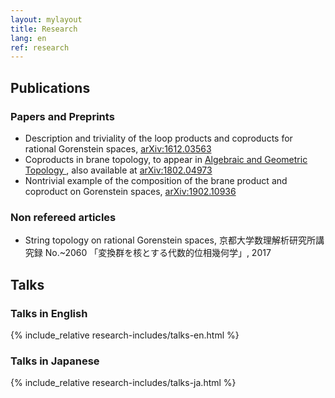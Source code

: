 ```yaml
---
layout: mylayout
title: Research
lang: en
ref: research
---
```


## Publications
### Papers and Preprints
- Description and triviality of the loop products and coproducts for rational Gorenstein spaces,
  <a target="_blank" href="https://arxiv.org/abs/1612.03563">arXiv:1612.03563</a>
- Coproducts in brane topology,
  to appear in
  <a target="_blank" href="https://msp.org/agt/about/journal/about.html">
    Algebraic and Geometric Topology
  </a>,
  also available at <a href="https://arxiv.org/abs/1802.04973" target="_blank">arXiv:1802.04973</a>
- Nontrivial example of the composition of the brane product and coproduct on Gorenstein spaces,
  <a target="_blank" href="https://arxiv.org/abs/1902.10936">arXiv:1902.10936</a>

### Non refereed articles
- String topology on rational Gorenstein spaces,
  京都大学数理解析研究所講究録 No.~2060 「変換群を核とする代数的位相幾何学」, 2017



## Talks
### Talks in English

{% include_relative research-includes/talks-en.html %}

### Talks in Japanese

{% include_relative research-includes/talks-ja.html %}
